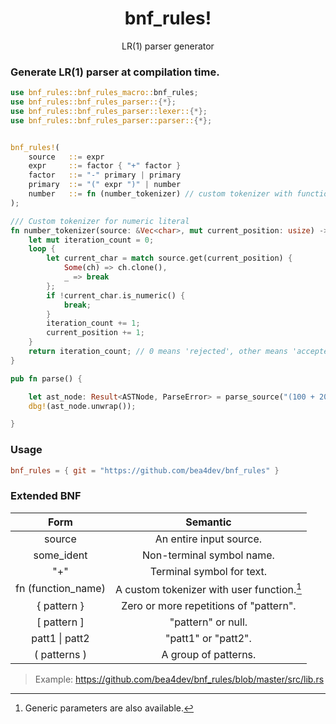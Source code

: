 <div align="center">
<h1>bnf_rules!</h1>
<p>LR(1) parser generator</p>
</div>

### Generate LR(1) parser at compilation time.

```rust
use bnf_rules::bnf_rules_macro::bnf_rules;
use bnf_rules::bnf_rules_parser::{*};
use bnf_rules::bnf_rules_parser::lexer::{*};
use bnf_rules::bnf_rules_parser::parser::{*};


bnf_rules!(
    source   ::= expr
    expr     ::= factor { "+" factor }
    factor   ::= "-" primary | primary
    primary  ::= "(" expr ")" | number
    number   ::= fn (number_tokenizer) // custom tokenizer with function
);

/// Custom tokenizer for numeric literal
fn number_tokenizer(source: &Vec<char>, mut current_position: usize) -> usize {
    let mut iteration_count = 0;
    loop {
        let current_char = match source.get(current_position) {
            Some(ch) => ch.clone(),
            _ => break
        };
        if !current_char.is_numeric() {
            break;
        }
        iteration_count += 1;
        current_position += 1;
    }
    return iteration_count; // 0 means 'rejected', other means 'accepted' and 'length of token'.
}

pub fn parse() {

    let ast_node: Result<ASTNode, ParseError> = parse_source("(100 + 200) + -100");
    dbg!(ast_node.unwrap());

}
```

### Usage
```toml
bnf_rules = { git = "https://github.com/bea4dev/bnf_rules" }
```

### Extended BNF
|        Form        |                  Semantic                  |
|:------------------:|:------------------------------------------:|
|       source       |          An entire input source.           |
|     some_ident     |         Non-terminal symbol name.          |
|        "+"         |         Terminal symbol for text.          |
| fn (function_name) | A custom tokenizer with user function.[^1] |
|    { pattern }     |   Zero or more repetitions of "pattern".   |
|   \[ pattern \]    |             "pattern" or null.             |
| patt1 &#124; patt2 |            "patt1" or "patt2".             |
|    ( patterns )    |            A group of patterns.            |

[^1]: Generic parameters are also available.

> Example: https://github.com/bea4dev/bnf_rules/blob/master/src/lib.rs